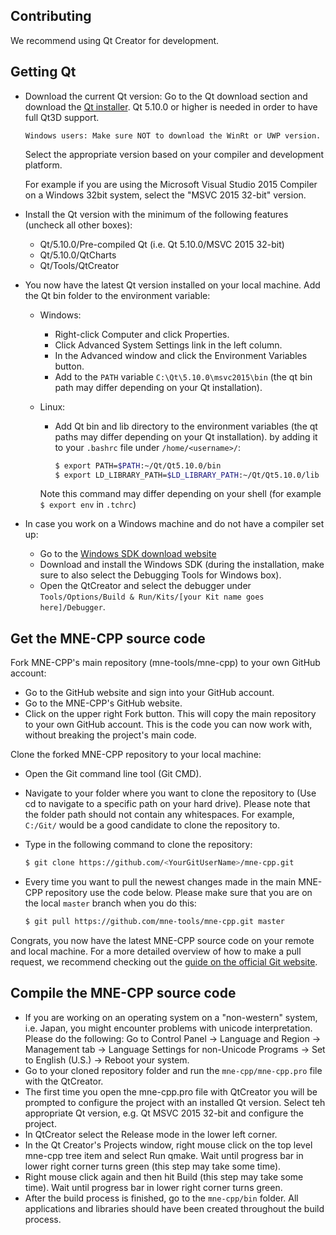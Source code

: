 Contributing
------------
We recommend using Qt Creator for development.

Getting Qt
----------

* Download the current Qt version:
    Go to the Qt download section and download the [Qt installer](https://www.qt.io/download-qt-installer?hsCtaTracking=9f6a2170-a938-42df-a8e2-a9f0b1d6cdce%7C6cb0de4f-9bb5-4778-ab02-bfb62735f3e5). Qt 5.10.0 or higher is needed in order to have full Qt3D support. 
    ```
    Windows users: Make sure NOT to download the WinRt or UWP version.
    ```
    Select the appropriate version based on your compiler and development platform.

    For example if you are using the Microsoft Visual Studio 2015 Compiler on a Windows 32bit system, select the "MSVC 2015 32-bit" version.

* Install the Qt version with the minimum of the following features (uncheck all other boxes):

    - Qt/5.10.0/Pre-compiled Qt (i.e. Qt 5.10.0/MSVC 2015 32-bit)
    - Qt/5.10.0/QtCharts
    - Qt/Tools/QtCreator

* You now have the latest Qt version installed on your local machine. Add the Qt bin folder to the environment variable:

    - Windows:

        - Right-click Computer and click Properties.
        - Click Advanced System Settings link in the left column.
        - In the Advanced window and click the Environment Variables button.
        - Add to the `PATH` variable `C:\Qt\5.10.0\msvc2015\bin` (the qt bin path may differ depending on your Qt installation).

    - Linux:

        - Add Qt bin and lib directory to the environment variables (the qt paths may differ depending on your Qt installation). 
          by adding it to your `.bashrc` file under `/home/<username>/`:

            ```sh
            $ export PATH=$PATH:~/Qt/Qt5.10.0/bin
            $ export LD_LIBRARY_PATH=$LD_LIBRARY_PATH:~/Qt/Qt5.10.0/lib
            ```

         Note this command may differ depending on your shell (for example `$ export env` in `.tchrc`)

* In case you work on a Windows machine and do not have a compiler set up:

    - Go to the [Windows SDK download website](https://dev.windows.com/de-de/downloads/windows-8-1-sdk)
    - Download and install the Windows SDK (during the installation, make sure to also select the Debugging Tools for Windows box).
    - Open the QtCreator and select the debugger under `Tools/Options/Build & Run/Kits/[your Kit name goes here]/Debugger`.

Get the MNE-CPP source code
---------------------------
Fork MNE-CPP's main repository (mne-tools/mne-cpp) to your own GitHub account:

* Go to the GitHub website and sign into your GitHub account.
* Go to the MNE-CPP's GitHub website.
* Click on the upper right Fork button. This will copy the main repository to your own GitHub account. This is the code you can now work with, without breaking the project's main code.

Clone the forked MNE-CPP repository to your local machine:

* Open the Git command line tool (Git CMD).
* Navigate to your folder where you want to clone the repository to (Use cd to navigate to a specific path on your hard drive). Please note that the folder path should not contain any whitespaces. For example, `C:/Git/` would be a good candidate to clone the repository to.
* Type in the following command to clone the repository:

    ```sh
    $ git clone https://github.com/<YourGitUserName>/mne-cpp.git
    ```

* Every time you want to pull the newest changes made in the main MNE-CPP repository use the code below. Please make sure that you are on the local `master` branch when you do this:

   ```sh
   $ git pull https://github.com/mne-tools/mne-cpp.git master
   ```

Congrats, you now have the latest MNE-CPP source code on your remote and local machine. For a more detailed overview of how to make a pull request, we recommend checking out the [guide on the official Git website](https://git-scm.com/book/en/v2/GitHub-Contributing-to-a-Project).

Compile the MNE-CPP source code
-------------------------------

* If you are working on an operating system on a "non-western" system, i.e. Japan, you might encounter problems with unicode interpretation. Please do the  following: Go to Control Panel -> Language and Region -> Management tab -> Language Settings for non-Unicode Programs -> Set to English (U.S.) -> Reboot your system.
* Go to your cloned repository folder and run the `mne-cpp/mne-cpp.pro` file with the QtCreator.
* The first time you open the mne-cpp.pro file with QtCreator you will be prompted to configure the project with an installed Qt version. Select teh appropriate Qt version, e.g. Qt MSVC 2015 32-bit and configure the project.
* In QtCreator select the Release mode in the lower left corner.
* In the Qt Creator's Projects window, right mouse click on the top level mne-cpp tree item and select Run qmake. Wait until progress bar in lower right corner turns green (this step may take some time).
* Right mouse click again and then hit Build (this step may take some time). Wait until progress bar in lower right corner turns green.
* After the build process is finished, go to the `mne-cpp/bin` folder. All applications and libraries should have been created throughout the build process.
